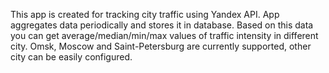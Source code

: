 This app is created for tracking city traffic using Yandex API. App aggregates data periodically and stores it in database. 
Based on this data you can get average/median/min/max values of traffic intensity in different city. Omsk, Moscow and 
Saint-Petersburg are currently supported, other city can be easily configured.
